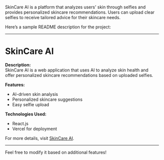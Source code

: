 SkinCare AI is a platform that analyzes users' skin through selfies and provides personalized skincare recommendations. Users can upload clear selfies to receive tailored advice for their skincare needs.

Here’s a sample README description for the project:

---

# SkinCare AI

**Description:**  
SkinCare AI is a web application that uses AI to analyze skin health and offer personalized skincare recommendations based on uploaded selfies.

**Features:**
- AI-driven skin analysis
- Personalized skincare suggestions
- Easy selfie upload

**Technologies Used:**  
- React.js  
- Vercel for deployment

For more details, visit [SkinCare AI](https://skingenie-seven.vercel.app/).

---

Feel free to modify it based on additional features!
